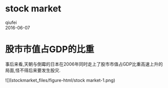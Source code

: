 # stock market
qiufei  
2016-06-07  




# 股市市值占GDP的比重 #

事后来看,天朝与倒霉的日本在2006年同时走上了股市市值占GDP比重高速上升的局面,怪不得后来要发生股灾.

![](stockmarket_files/figure-html/stock market-1.png)


